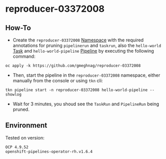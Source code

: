 # reproducer-03372008

## How-To
- Create the `reproducer-03372008` [Namespace](https://raw.githubusercontent.com/gmeghnag/reproducer-03372008/main/namespace.yaml) with the required annotations for pruning `pipelinerun` and `taskrun`, also the `hello-world` [Task](https://raw.githubusercontent.com/gmeghnag/reproducer-03372008/main/task.yaml) and `hello-world-pipeline` [Pipeline](https://raw.githubusercontent.com/gmeghnag/reproducer-03372008/main/pipeline.yaml) by executing the following command:
```
oc apply -k https://github.com/gmeghnag/reproducer-03372008
```
- Then, start the pipeline in the `reproducer-03372008` namespace, either manually from the console or using `tkn` cli:
```
tkn pipeline start -n reproducer-03372008 hello-world-pipeline --showlog
```
- Wait for 3 minutes, you shoud see the `TaskRun` and `PipelineRun` being pruned.


## Environment

Tested on version:
```
OCP 4.9.52
openshift-pipelines-operator-rh.v1.6.4
```
